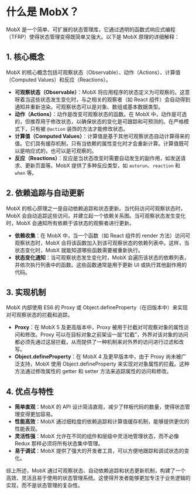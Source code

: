# 什么是 MobX？

MobX 是一个简单、可扩展的状态管理库，它通过透明的函数式响应式编程（TFRP）使得状态管理变得既简单又强大。以下是 MobX 原理的详细解释：

## 1. 核心概念

MobX 的核心概念包括可观察状态（Observable）、动作（Actions）、计算值（Computed Values）和反应（Reactions）。

- **可观察状态（Observable）**：MobX 将应用程序的状态定义为可观察的。这意呀着当这些状态发生变化时，与之相关的观察者（如 React 组件）会自动得到通知并重新渲染。可观察状态可以是对象、数组或基本数据类型。
- **动作（Actions）**：动作是改变可观察状态的函数。在 MobX 中，动作是可选的，但推荐用于修改状态，以确保状态的变化是可跟踪和可预测的。在严格模式下，只有被 `@action` 装饰的方法才能修改状态。
- **计算值（Computed Values）**：计算值是基于其他可观察状态自动计算得来的值。它们具有缓存机制，只有当依赖的属性变化时才会重新计算。计算值既可以是响应式的，也可以是可观察的。
- **反应（Reactions）**：反应是当状态改变时需要自动发生的副作用，如发送请求、更新页面等。MobX 提供了多种反应类型，如 `autorun`、`reaction` 和 `when` 等。

## 2. 依赖追踪与自动更新

MobX 的核心原理之一是自动依赖追踪和状态更新。当代码访问可观察状态时，MobX 会自动追踪这些访问，并建立起一个依赖关系图。当可观察状态发生变化时，MobX 会通知所有依赖于该状态的观察者进行更新。

- **依赖收集**：在 MobX 中，当一个函数（如 React 组件的 render 方法）访问可观察状态时，MobX 会将该函数加入到该可观察状态的依赖列表中。这样，当状态变化时，MobX 就能知道哪些函数需要被重新执行。
- **状态变化通知**：当可观察状态发生变化时，MobX 会遍历该状态的依赖列表，并依次执行列表中的函数。这些函数通常是用于更新 UI 或执行其他副作用的代码。

## 3. 实现机制

MobX 内部使用 ES6 的 Proxy 或 Object.defineProperty（在旧版本中）来实现对可观察状态的拦截和追踪。

- **Proxy**：在 MobX 5 及更高版本中，Proxy 被用于拦截对可观察对象的属性访问和修改。Proxy 可以在目标对象之前架设一层“拦截”，外界对该对象的访问都必须先通过这层拦截，从而提供了一种机制来对外界的访问进行过滤和改写。
- **Object.defineProperty**：在 MobX 4 及更早版本中，由于 Proxy 尚未被广泛支持，MobX 使用 Object.defineProperty 来实现对对象属性的拦截。这种方法通过修改属性的 getter 和 setter 方法来追踪属性的访问和修改。

## 4. 优点与特性

- **简单直观**：MobX 的 API 设计简洁直观，减少了样板代码的数量，使得状态管理变得更加容易。
- **性能高效**：MobX 通过细粒度的依赖追踪和计算值缓存机制，能够提供更优的性能表现。
- **灵活性强**：MobX 允许在不同的组件和层级中灵活地管理状态，而不必像 Redux 那样必须将所有状态集中管理。
- **易于调试**：MobX 提供了强大的开发者工具，可以方便地跟踪和调试状态的变化。

综上所述，MobX 通过可观察状态、自动依赖追踪和状态更新机制，构建了一个高效、灵活且易于使用的状态管理系统。这使得开发者能够更加专注于业务逻辑的实现，而不是状态管理的复杂性。
